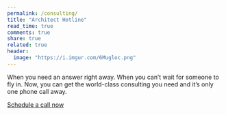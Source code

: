 ```yaml
---
permalink: /consulting/
title: "Architect Hotline"
read_time: true
comments: true
share: true
related: true
header:
  image: "https://i.imgur.com/6Mugloc.png"
---
```


<p>
  When you need an answer right away.
  When you can’t wait for someone to fly in.
  Now, you can get the world-class consulting you need
  and it’s only one phone call away.
</p>

<a href="mailto: info@rupeshtiwari.com" class="btn btn--success">Schedule a call now</a>
